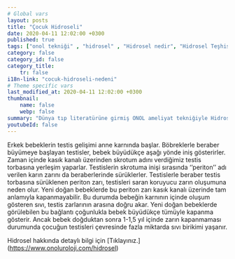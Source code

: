 ```yaml
---
# Global vars
layout: posts
title: "Çocuk Hidroseli"
date: 2020-04-11 12:02:00 +0300
published: true
tags: ["onol tekniği" , "hidrosel" , "Hidrosel nedir", "Hidrosel Teşhis", "Hidrosel Belirti", "Hidrosel Ameliyat Tekniği", "Hidrosel ameliyatı" ,  "Yetişkin hidroseli", "çocuk hidroseli" , "hidrosel nedeni" , "hidrosel tedavi" , "hidrosel çözüm" , "hidrosel ameliyatsız tedavi" , "hidrosel ameliyatı ne zaman yapılır", "onol tekniği nedir" , "onol ameliyatı" , "onol hidrosel ameliyatı"]
category: false
category_id: false
category_title:
    tr: false
i18n-link: "cocuk-hidroseli-nedeni"
# Theme specific vars
last_modified_at: 2020-04-11 12:02:00 +0300
thumbnail:
    name: false
    webp: false
summary: "Dünya tıp literatürüne girmiş ONOL ameliyat tekniğiyle Hidrosel ameliyatı nasıl yapılır? , Hidrosel nedir? , Hidrosel Teşhisi? , Hidrosel Belirtileri? , Hidrosel Ameliyat Teknikleri? ,  Hidrosel ameliyatının incelikleri? , Yetişkin hidroseli , çocuk hidroseli , Yetişkin hidroseli ve çocuk hidroseli ile alakalı geniş bilgi.."
youtubeId: false
---
```






Erkek bebeklerin testis gelişimi anne karnında başlar. Böbreklerle beraber büyümeye başlayan testisler, bebek büyüdükçe aşağı yönde iniş gösterirler. Zaman içinde kasık kanalı üzerinden skrotum adını verdiğimiz testis torbasına yerleşim yaparlar. Testislerin skrotuma inişi sırasında ‘’periton’’ adı verilen karın zarını da beraberlerinde sürüklerler. Testislerle beraber testis torbasına sürüklenen periton zarı, testisleri saran koruyucu zarın oluşumuna neden olur. Yeni doğan bebeklerde bu periton zarı kasık kanalı üzerinde tam anlamıyla kapanmayabilir. Bu durumda bebeğin karnının içinde oluşum gösteren sıvı, testis zarlarının arasına doğru akar. Yeni doğan bebeklerde görülebilen bu bağlantı çoğunlukla bebek büyüdükçe tümüyle kapanma gösterir. Ancak bebek doğduktan sonra 1-1,5 yıl içinde zarın kapanmaması durumunda çocuğun testisleri çevresinde fazla miktarda sıvı birikimi yaşanır.


Hidrosel hakkında detaylı bilgi için [Tıklayınız.] (https://www.onoluroloji.com/hidrosel)
